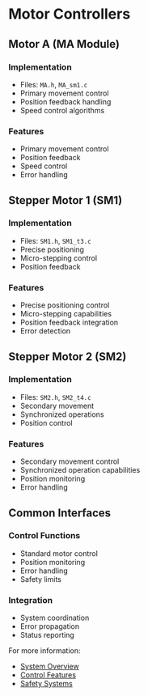 # Motor Controllers

## Motor A (MA Module)
### Implementation
- Files: `MA.h`, `MA_sm1.c`
- Primary movement control
- Position feedback handling
- Speed control algorithms

### Features
- Primary movement control
- Position feedback
- Speed control
- Error handling

## Stepper Motor 1 (SM1)
### Implementation
- Files: `SM1.h`, `SM1_t3.c`
- Precise positioning
- Micro-stepping control
- Position feedback

### Features
- Precise positioning control
- Micro-stepping capabilities
- Position feedback integration
- Error detection

## Stepper Motor 2 (SM2)
### Implementation
- Files: `SM2.h`, `SM2_t4.c`
- Secondary movement
- Synchronized operations
- Position control

### Features
- Secondary movement control
- Synchronized operation capabilities
- Position monitoring
- Error handling

## Common Interfaces
### Control Functions
- Standard motor control
- Position monitoring
- Error handling
- Safety limits

### Integration
- System coordination
- Error propagation
- Status reporting

For more information:
- [System Overview](overview.md)
- [Control Features](features.md)
- [Safety Systems](safety.md)
